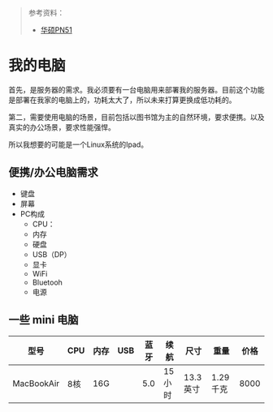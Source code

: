 > 参考资料：
>
> - [华硕PN51](https://www.bilibili.com/video/BV1cS4y1Z74u?spm_id_from=333.337.search-card.all.click)

# 我的电脑

首先，是服务器的需求。我必须要有一台电脑用来部署我的服务器。目前这个功能是部署在我家的电脑上的，功耗太大了，所以未来打算更换成低功耗的。

第二，需要使用电脑的场景，目前包括以图书馆为主的自然环境，要求便携。以及真实的办公场景，要求性能强悍。



所以我想要的可能是一个Linux系统的Ipad。



## 便携/办公电脑需求

- 键盘
- 屏幕
- PC构成 
  - CPU：
  - 内存
  - 硬盘
  - USB（DP）
  - 显卡
  - WiFi
  - Bluetooh
  - 电源



## 一些 mini 电脑

| 型号       | CPU  | 内存 | USB  | 蓝牙 | 续航   | 尺寸     | 重量      | 价格 |
| ---------- | ---- | ---- | ---- | ---- | ------ | -------- | --------- | ---- |
| MacBookAir | 8核  | 16G  |      | 5.0  | 15小时 | 13.3英寸 | 1.29 千克 | 8000 |



